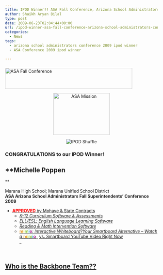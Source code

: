 ```yaml
---
title: IPOD Winner!! ASA Fall Conference, Arizona School Administrators Conference 2009, Tucson, Arizona
author: Shaikh Aryan Bilal
type: post
date: 2009-06-23T02:04:44+00:00
url: /ipod-winner-asa-fall-conference-arizona-school-administrators-conference-2009-tucson-arizona/
categories:
  - News
tags:
  - arizona school administrators conference 2009 ipod winner
  - ASA Conference 2009 ipod winner

---
```

### <p style="text-align: center">
  <img loading="lazy" src="http://www.backbonecommunications.com/wp-content/uploads/asa-fall-conference.png" alt="ASA Fall Conference" width="419" height="69" />
</p>

<p style="text-align: center">
  <img loading="lazy" src="http://www.backbonecommunications.com/wp-content/uploads/asa-mission.png" alt="ASA Mission" width="186" height="138" />
</p>

<p class="entry" align="center">
  <img src="http://www.backbonecommunications.com/wp-content/uploads/ipod-shuffle.png" alt="IPOD Shuffle" />
</p>

### CONGRATULATIONS to our IPOD Winner!

## **Michelle Poppen  
** 

Marana High School; Marana Unified School District  
**ASA Arizona School Administrators Fall Superintendents&#8217; Conference 2009** 

  * <a title="K-12 Curriculum Software & Assessments -- APPROVED by Nevada Department of Education" href="../the-anywhere-learning-system/" target="_blank" rel="noopener"><strong><span style="color: #ff0000;">APPROVED </span></strong> by Mohave & State Contracts</a> 
      * _<a title="K-12 Curriculum Software & Assessments -- APPROVED by Nevada Department of Education" href="../the-anywhere-learning-system/" target="_blank" rel="noopener">K-12 Curriculum Software & Assessments</a>_
      * _<a title="ELL/ESL; English Language Learning Software -- APPROVED by Clark County School District" href="../news/dyned-meets-the-needs-of-english-language-learners-ell-in-clark-county-school-district-nevada/" target="_blank" rel="noopener">ELL/ESL; English Language Learning Software </a>_
      * _<a title="AutoSkill - Reading Intervention Software & Math Intervention Software" href="../reading-math-intervention/" target="_blank" rel="noopener">Reading & Math Intervention Software</a>_
      * <a title="mimio: Interactive Whiteboard - Smartboard Alternative - mimio vs. smartboard" href="../news/mimio-vs-smartboard/" target="_blank" rel="noopener"><strong><span style="color: #e19422;">m</span></strong><strong><span style="color: #e1dd06;">i</span></strong><strong><span style="color: #8cc540;">m</span></strong><strong><span style="color: #27a8e2;">i</span></strong><strong><span style="color: #ab248d;">o</span></strong></a>_<a title="mimio: Interactive Whiteboard - Smartboard Alternative - mimio vs. smartboard" href="../news/mimio-vs-smartboard/" target="_blank" rel="noopener">: Interactive Whiteboard?Your Smartboard Alternative &#8211; Watch a </a>_<a title="mimio: Interactive Whiteboard - Smartboard Alternative - mimio vs. smartboard" href="../news/mimio-vs-smartboard/" target="_blank" rel="noopener"><strong><span style="color: #e19422;">m</span></strong><strong><span style="color: #e1dd06;">i</span></strong><strong><span style="color: #8cc540;">m</span></strong><strong><span style="color: #27a8e2;">i</span></strong><strong><span style="color: #ab248d;">o</span></strong></a>_ <a title="mimio: Interactive Whiteboard - Smartboard Alternative - mimio vs. smartboard" href="../news/mimio-vs-smartboard/" target="_blank" rel="noopener">vs. Smartboard YouTube Video Right Now</a>  
_ 

<p class="border">
  <span style="color: #ffffff;">&#8211;</span>
</p>

## <a title="The Backbone Team" href="../contact-us/" target="_blank" rel="noopener">Who is the Backbone Team??</a>